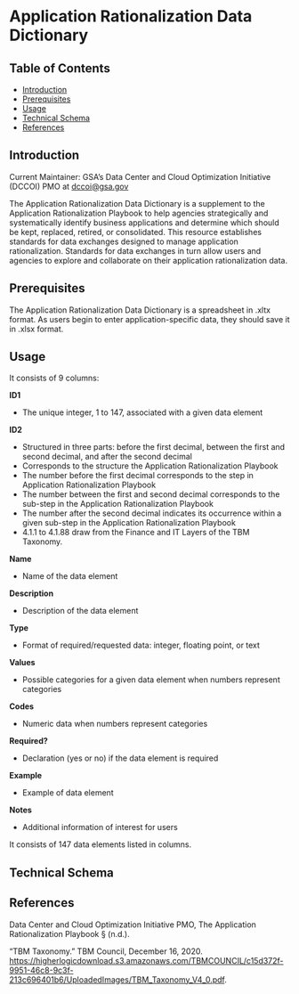 # Application Rationalization Data Dictionary

## Table of Contents

 - [Introduction](https://github.com/AaronKoppel/AppRatDataDictionary/blob/main/README.md#introduction)
 - [Prerequisites](https://github.com/AaronKoppel/AppRatDataDictionary/blob/main/README.md#prerequisites)
 - [Usage](https://github.com/AaronKoppel/AppRatDataDictionary/blob/main/README.md#usage)
 - [Technical Schema](https://github.com/AaronKoppel/AppRatDataDictionary/blob/main/README.md#technical_schema)
 - [References](https://github.com/AaronKoppel/AppRatDataDictionary/blob/main/README.md#references)

## Introduction

Current Maintainer: GSA’s Data Center and Cloud Optimization Initiative (DCCOI) PMO at <dccoi@gsa.gov>

The Application Rationalization Data Dictionary is a supplement to the Application Rationalization Playbook to help agencies strategically and systematically identify business applications and determine which should be kept, replaced, retired, or consolidated. This resource establishes standards for data exchanges designed to manage application rationalization. Standards for data exchanges in turn allow users and agencies to explore and collaborate on their application rationalization data.

## Prerequisites

The Application Rationalization Data Dictionary is a spreadsheet in .xltx format. As users begin to enter application-specific data, they should save it in .xlsx format.

## Usage

It consists of 9 columns:

**ID1**
- The unique integer, 1 to 147, associated with a given data element

**ID2**
- Structured in three parts: before the first decimal, between the first and second decimal, and after the second decimal
- Corresponds to the structure the Application Rationalization Playbook
- The number before the first decimal corresponds to the step in Application Rationalization Playbook
- The number between the first and second decimal corresponds to the sub-step in the Application Rationalization Playbook
- The number after the second decimal indicates its occurrence within a given sub-step in the Application Rationalization Playbook
- 4.1.1 to 4.1.88 draw from the Finance and IT Layers of the TBM Taxonomy.

**Name**
- Name of the data element

**Description**
- Description of the data element

**Type**
- Format of required/requested data: integer, floating point, or text

**Values**
- Possible categories for a given data element when numbers represent categories

**Codes**
- Numeric data when numbers represent categories

**Required?**
- Declaration (yes or no) if the data element is required 

**Example**
- Example of data element

**Notes**
- Additional information of interest for users

It consists of 147 data elements listed in columns.

## Technical Schema

## References

Data Center and Cloud Optimization Initiative PMO, The Application Rationalization Playbook § (n.d.).

“TBM Taxonomy.” TBM Council, December 16, 2020. https://higherlogicdownload.s3.amazonaws.com/TBMCOUNCIL/c15d372f-9951-46c8-9c3f-213c696401b6/UploadedImages/TBM_Taxonomy_V4_0.pdf.
